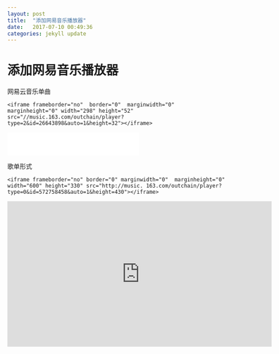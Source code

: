 ```yaml
---
layout: post
title:  "添加网易音乐播放器"
date:   2017-07-10 00:49:36
categories: jekyll update
---
```

# 添加网易音乐播放器

网易云音乐单曲

`<iframe frameborder="no"  border="0"  marginwidth="0"  marginheight="0" width="298" height="52" src="//music.163.com/outchain/player?type=2&id=26643898&auto=1&height=32"></iframe>`

<iframe frameborder="no"  border="0"  marginwidth="0"  marginheight="0" width="298" height="52" src="//music.163.com/outchain/player?type=2&id=26643898&auto=1&height=32"></iframe>



歌单形式

`<iframe frameborder="no" border="0" marginwidth="0" 
marginheight="0" width="600" height="330" src="http://music.
163.com/outchain/player?
type=0&id=572758458&auto=1&height=430"></iframe>`

<iframe frameborder="no" border="0" marginwidth="0" 
marginheight="0" width="600" height="330" src="http://music.
163.com/outchain/player?
type=0&id=572758458&auto=0&height=430"></iframe>

